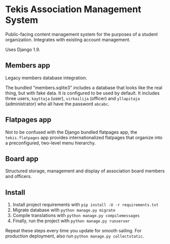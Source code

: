Tekis Association Management System
===================================

Public-facing content management system for the purposes of a student
organization. Integrates with existing account management.

Uses Django 1.9.

Members app
-----------

Legacy members database integration.

The bundled "members.sqlite3" includes a database that looks like the
real thing, but with fake data. It is configured to be used by
default. It includes three users, `kayttaja` (user), `virkailija`
(officer) and `yllapitaja` (administrator) who all have the password
`abcabc`.

Flatpages app
-------------

Not to be confused with the Django bundled flatpages app, the
`tekis.flatpages` app provides internationalized flatpages that
organize into a preconfigured, two-level menu hierarchy.

Board app
---------

Structured storage, management and display of association board
members and officers.

Install
-------

1. Install project requirements with `pip install -U -r requirements.txt`
2. Migrate database with `python manage.py migrate`
3. Compile translations with `python manage.py compilemessages`
4. Finally, run the project with `python manage.py runserver`

Repeat these steps every time you update for smooth sailing. For
production deployment, also run `python manage.py collectstatic`.